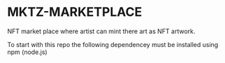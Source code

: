 # MKTZ-MARKETPLACE
NFT market place where artist can mint there art as NFT artwork.

To start with this repo the following dependencey must be installed using npm (node.js)
